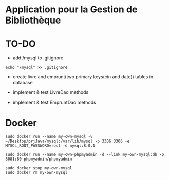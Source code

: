 # Application pour la Gestion de Bibliothèque

# TO-DO

* add /mysql to .gitignore

```
echo "/mysql" >> .gitignore
```

* create livre and emprunt(two primary keys(cin and date)) tables in database

* implement & test LivreDao methods

* implement & test EmpruntDao methods

# Docker

```
sudo docker run --name my-own-mysql -v ~/Desktop/prjJava/mysql:/var/lib/mysql -p 3306:3306 -e MYSQL_ROOT_PASSWORD=root -d mysql:8.0.1
```

```
sudo docker run --name my-own-phpmyadmin -d --link my-own-mysql:db -p 8081:80 phpmyadmin/phpmyadmin
```

```
sudo docker stop my-own-mysql
sudo docker rm my-own-mysql
```


